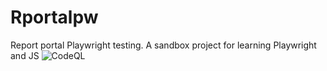 # Rportalpw
Report portal Playwright testing. 
A sandbox project for learning Playwright and JS
![CodeQL](https://github.com/Silentbilly/rportalpw/actions/workflows/codeql.yml/badge.svg)
